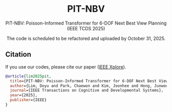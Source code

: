 <h1 align="center">PIT-NBV</h2>
<p align="center">PIT-NBV: Poisson-Informed Transformer for 6-DOF Next Best View Planning (IEEE TCDS 2025)</p>

<p align="center">The code is scheduled to be refactored and uploaded by October 31, 2025.</p>


## Citation

If you use our codes, please cite our paper ([IEEE Xplore](https://doi.org/10.1109/TCDS.2025.3606221)).

```bibtex
@article{lim2025pit,
  title={PIT-NBV: Poisson-Informed Transformer for 6-DOF Next Best View Planning in 3D Object Reconstruction with Narrow Field of View},
  author={Lim, Doyu and Park, Chaewon and Kim, Joonhee and Hong, Junwoo and Han, Soohee},
  journal={IEEE Transactions on Cognitive and Developmental Systems},
  year={2025},
  publisher={IEEE}
}

